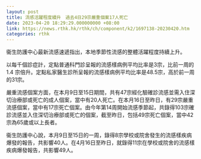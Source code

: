 ```yaml
---
layout: post
title: 流感活躍程度續升　過去4日29宗嚴重個案17人死亡
date: 2023-04-20 18:29:29.000000000 +08:00
link: https://news.rthk.hk/rthk/ch/component/k2/1697138-20230420.htm
categories: rthk
---
```


衞生防護中心最新流感速遞指出，本地季節性流感的整體活躍程度持續上升。

以每千個診症計，定點普通科門診呈報的流感樣病例平均比率是3宗，比前一周的1.4 宗倍升。定點私家醫生診所呈報的流感樣病例平均比率是48.5宗，高於前一周的31宗。

嚴重流感個案方面，在本月9日至15日期間，共有47宗經化驗確診流感並需入住深切治療部或死亡的成人個案，當中有20人死亡。在本月16日至昨日，有29宗嚴重流感個案，當中有17宗死亡個案。由今年第14周開始流感季節起，共錄得103宗確診流感並入住深切治療部或死亡的個案，截至昨日，包括49宗死亡個案，當中42宗為65歲或以上長者。

衞生防護中心說，本月9日至15日的一周，錄得8宗學校或院舍發生的流感樣疾病爆發的報告，共影響40人。在4月16日至昨日，就錄得11宗在學校或院舍的流感樣疾病爆發報告，共影響49人。

